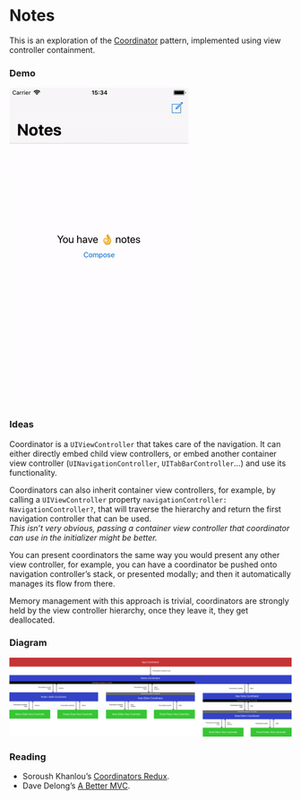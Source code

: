 # Notes

This is an exploration of the [Coordinator](http://khanlou.com/2015/10/coordinators-redux) pattern, implemented using view controller containment.

### Demo

![](.github/Media/Demo.gif?raw=true)

### Ideas

Coordinator is a `UIViewController` that takes care of the navigation. It can either directly embed child view controllers, or embed another container view controller (`UINavigationController`, `UITabBarController`…) and use its functionality. 

Coordinators can also inherit container view controllers, for example, by calling a `UIViewController` property `navigationController: NavigationController?`, that will traverse the hierarchy and return the first navigation controller that can be used.  
*This isn’t very obvious, passing a container view controller that coordinator can use in the initializer might be better.*

You can present coordinators the same way you would present any other view controller, for example, you can have a coordinator be pushed onto navigation controller’s stack, or presented modally; and then it automatically manages its flow from there.

Memory management with this approach is trivial, coordinators are strongly held by the view controller hierarchy, once they leave it, they get deallocated.

### Diagram

![](.github/Media/Diagram.png?raw=true)

### Reading

- Soroush Khanlou’s [Coordinators Redux](http://khanlou.com/2015/10/coordinators-redux).  
- Dave Delong’s [A Better MVC](https://davedelong.com/blog/2017/11/06/a-better-mvc-part-1-the-problems/).

